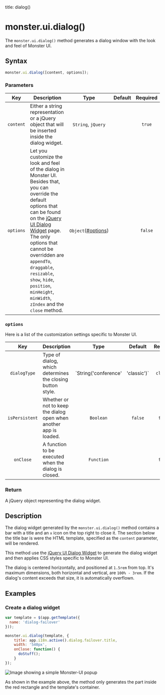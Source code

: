 title: dialog()

# monster.ui.dialog()
The `monster.ui.dialog()` method generates a dialog window with the look and feel of Monster UI.

## Syntax
```javascript
monster.ui.dialog([content, options]);
```

### Parameters
Key | Description | Type | Default | Required
:-: | --- | :-: | :-: | :-:
`content` | Either a string representation or a jQuery object that will be inserted inside the dialog widget. | `String`, `jQuery` | | `true`
`options` | Let you customize the look and feel of the dialog in Monster UI. Besides that, you can override the default options that can be found on the [jQuery UI Dialog Widget][dialog_widget] page. The only options that cannot be overridden are `appendTo`, `draggable`, `resizable`, `show`, `hide`, `position`, `minHeight`, `minWidth`, `zIndex` and the `close` method. | `Object`([#options](#options)) | | `false`

### `options`
Here is a list of the customization settings specific to Monster UI.

Key | Description | Type | Default | Required
:-: | --- | :-: | :-: | :-:
`dialogType` | Type of dialog, which determines the closing button style. | `String('conference' | 'classic')` | `classic` | `false`
`isPersistent` | Whether or not to keep the dialog open when another app is loaded. | `Boolean` | `false` | `false`
`onClose` | A function to be executed when the dialog is closed. | `Function` | | `false`

### Return
A jQuery object representing the dialog widget.

## Description
The dialog widget generated by the `monster.ui.dialog()` method contains a bar with a title and an `x` icon on the top right to close it. The section below the title bar is were the HTML template, specified as the `content` parameter, will be rendered.

This method use the [jQuery UI Dialog Widget][dialog_widget] to generate the dialog widget and then applies CSS styles specific to Monster UI.

The dialog is centered horizontally, and positioned at `1.5rem` from top. It's maximum dimensions, both horizontal and vertical, are `100% - 3rem`. If the dialog's content exceeds that size, it is automatically overflown.

## Examples
### Create a dialog widget
```javascript
var template = $(app.getTemplate({
  name: 'dialog-failover'
}));

monster.ui.dialog(template, {
    title: app.i18n.active().dialog.failover.title,
    width: '540px',
    onClose: function() {
      doStuff();
    }
});
```

![Image showing a simple Monster-UI popup](http://i.imgur.com/bEdqrcJ.png)

As shown in the example above, the method only generates the part inside the red rectangle and the template's container.

[dialog_widget]: http://api.jqueryui.com/dialog/
